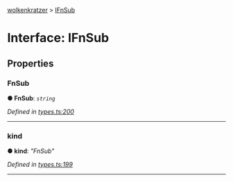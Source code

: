 [wolkenkratzer](../README.md) > [IFnSub](../interfaces/ifnsub.md)



# Interface: IFnSub


## Properties
<a id="fnsub"></a>

###  FnSub

**●  FnSub**:  *`string`* 

*Defined in [types.ts:200](https://github.com/arminhammer/wolkenkratzer/blob/d70dabd/src/types.ts#L200)*





___

<a id="kind"></a>

###  kind

**●  kind**:  *"FnSub"* 

*Defined in [types.ts:199](https://github.com/arminhammer/wolkenkratzer/blob/d70dabd/src/types.ts#L199)*





___


